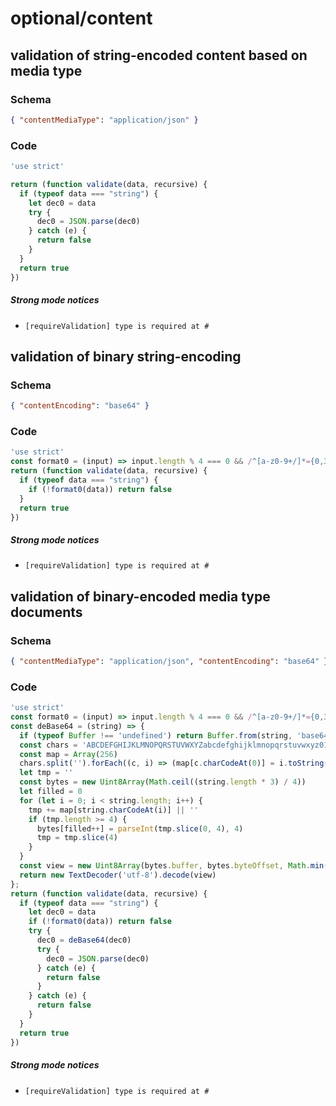# optional/content

## validation of string-encoded content based on media type

### Schema

```json
{ "contentMediaType": "application/json" }
```

### Code

```js
'use strict'

return (function validate(data, recursive) {
  if (typeof data === "string") {
    let dec0 = data
    try {
      dec0 = JSON.parse(dec0)
    } catch (e) {
      return false
    }
  }
  return true
})
```

##### Strong mode notices

 * `[requireValidation] type is required at #`


## validation of binary string-encoding

### Schema

```json
{ "contentEncoding": "base64" }
```

### Code

```js
'use strict'
const format0 = (input) => input.length % 4 === 0 && /^[a-z0-9+/]*={0,3}$/i.test(input);
return (function validate(data, recursive) {
  if (typeof data === "string") {
    if (!format0(data)) return false
  }
  return true
})
```

##### Strong mode notices

 * `[requireValidation] type is required at #`


## validation of binary-encoded media type documents

### Schema

```json
{ "contentMediaType": "application/json", "contentEncoding": "base64" }
```

### Code

```js
'use strict'
const format0 = (input) => input.length % 4 === 0 && /^[a-z0-9+/]*={0,3}$/i.test(input);
const deBase64 = (string) => {
  if (typeof Buffer !== 'undefined') return Buffer.from(string, 'base64').toString('utf-8')
  const chars = 'ABCDEFGHIJKLMNOPQRSTUVWXYZabcdefghijklmnopqrstuvwxyz0123456789+/'
  const map = Array(256)
  chars.split('').forEach((c, i) => (map[c.charCodeAt(0)] = i.toString(4).padStart(3, 0)))
  let tmp = ''
  const bytes = new Uint8Array(Math.ceil((string.length * 3) / 4))
  let filled = 0
  for (let i = 0; i < string.length; i++) {
    tmp += map[string.charCodeAt(i)] || ''
    if (tmp.length >= 4) {
      bytes[filled++] = parseInt(tmp.slice(0, 4), 4)
      tmp = tmp.slice(4)
    }
  }
  const view = new Uint8Array(bytes.buffer, bytes.byteOffset, Math.min(filled, bytes.length))
  return new TextDecoder('utf-8').decode(view)
};
return (function validate(data, recursive) {
  if (typeof data === "string") {
    let dec0 = data
    if (!format0(data)) return false
    try {
      dec0 = deBase64(dec0)
      try {
        dec0 = JSON.parse(dec0)
      } catch (e) {
        return false
      }
    } catch (e) {
      return false
    }
  }
  return true
})
```

##### Strong mode notices

 * `[requireValidation] type is required at #`


